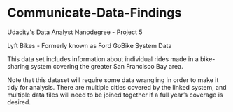 # Communicate-Data-Findings
Udacity's Data Analyst Nanodegree - Project 5

Lyft Bikes - Formerly known as Ford GoBike System Data 

This data set includes information about individual rides made in a bike-sharing system covering the greater San Francisco Bay area.

Note that this dataset will require some data wrangling in order to make it tidy for analysis. There are multiple cities covered by the linked system, and multiple data files will need to be joined together if a full year’s coverage is desired.

